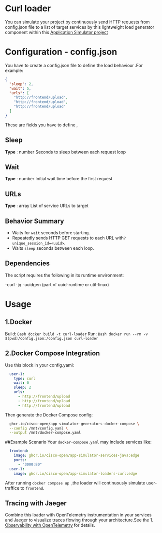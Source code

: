# Curl loader

You can simulate your project by continuously send HTTP requests from config.json file to a list of target services by this lightweight load generator component within this [Application Simulator project](https://github.com/cisco-open/app-simulator)


# Configuration - config.json

You have to create a config.json file to define the load behaviour .For example:
```JSON
{ 
  "sleep": 2,
  "wait": 5,
  "urls": [
    "http://frontend/upload",
    "http://frontend/upload",
    "http://frontend/upload"
  ]
}
```

These are fields you have to define ,
## Sleep 
**Type** : number
Seconds to sleep between each request loop

## Wait 
**Type** : number
Initial wait time before the first request

## URLs
**Type** : array
List of service URLs to target



## Behavior Summary
- Waits for `wait` seconds before starting.
- Repeatedly sends HTTP GET requests to each URL with`?unique_session_id=<uuid>`.
- Waits `sleep` seconds between each loop.

## Dependencies

The script requires the following in its runtime environment:

-curl
-jq
-uuidgen (part of uuid-runtime or util-linux)

# Usage

## 1.Docker
Build:
```Bash docker build -t curl-loader```
Run:
```Bash docker run --rm -v $(pwd)/config.json:/config.json curl-loader```

## 2.Docker Compose Integration
Use this block in your config.yaml:
```Yaml loaders:
  user-1:
    type: curl
    wait: 0
    sleep: 2
    urls:
      - http://frontend/upload
      - http://frontend/upload
      - http://frontend/upload
```
Then generate the Docker Compose config:
```Bash docker run --rm -v ${PWD}:/mnt \
  ghcr.io/cisco-open/app-simulator-generators-docker-compose \
  --config /mnt/config.yaml \
  --output /mnt/docker-compose.yaml
```
##Example Scenario
Your `docker-compose.yaml` may include services like:

```Yaml services:
  frontend:
    image: ghcr.io/cisco-open/app-simulator-services-java:edge
    ports:
      - "3000:80"
  user-1:
    image: ghcr.io/cisco-open/app-simulator-loaders-curl:edge
```
After running `docker compose up `,the loader will continuously simulate user-traffice to `frontend`.

## Tracing with Jaeger

Combine this loader with OpenTelemetry instrumentation in your services and Jaeger to visualize traces flowing through your architecture.See the 1.  [Observability with OpenTelemetry](https://github.com/cisco-open/app-simulator/blob/main/docs/tutorial/5-observability-with-opentelemetry.md) for details.